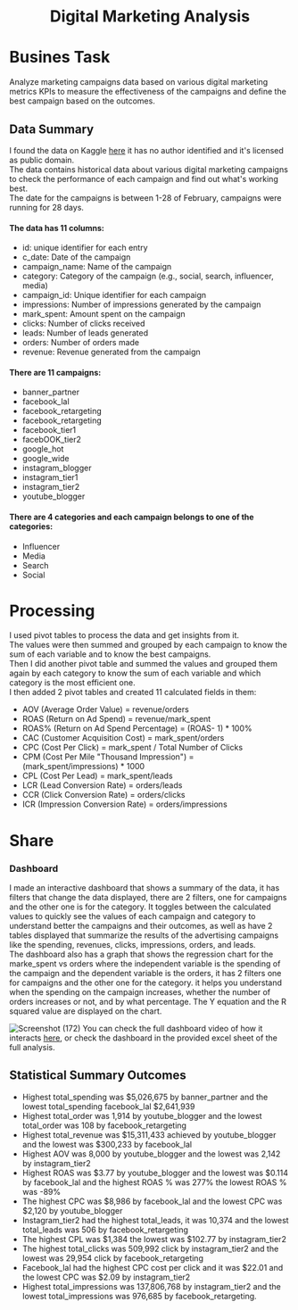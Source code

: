  <h1 align="center"> Digital Marketing Analysis</h1>

# **Busines Task**
Analyze marketing campaigns data based on various digital marketing metrics KPIs to measure the effectiveness of the campaigns and define the best campaign based on the outcomes.

## Data Summary
I found the data on Kaggle [here](https://www.kaggle.com/datasets/sinderpreet/analyze-the-marketing-spending) it has no author identified and it's licensed as public domain. <br/>
The data contains historical data about various digital marketing campaigns to check the performance of each campaign and find out what's working best. <br/>
The date for the campaigns is between 1-28 of February, campaigns were running for 28 days.
#### The data has 11 columns: <br/>
- id: unique identifier for each entry<br/>
- c_date: Date of the campaign <br/>
- campaign_name: Name of the campaign <br/>
- category: Category of the campaign (e.g., social, search, influencer, media) <br/>
- campaign_id: Unique identifier for each campaign <br/>
- impressions: Number of impressions generated by the campaign <br/>
- mark_spent: Amount spent on the campaign <br/>
- clicks: Number of clicks received <br/>
- leads: Number of leads generated <br/>
- orders: Number of orders made <br/>
- revenue: Revenue generated from the campaign <br/>
#### There are 11 campaigns:
- banner_partner
- facebook_lal
- facebook_retargeting
- facebook_retargeting
- facebook_tier1
- facebOOK_tier2
- google_hot
- google_wide
- instagram_blogger
- instagram_tier1
- instagram_tier2
- youtube_blogger
#### There are 4 categories and each campaign belongs to one of the categories:
- Influencer
- Media
- Search
- Social

# Processing
I used pivot tables to process the data and get insights from it.<br/>
The values were then summed and grouped by each campaign to know the sum of each variable and to know the best campaigns.<br/>
Then I did another pivot table and summed the values and grouped them again by each category to know the sum of each variable and which category is the most efficient one.<br/>
I then added 2 pivot tables and created 11 calculated fields in them:
- AOV (Average Order Value) = revenue/orders 
- ROAS (Return on Ad Spend) = revenue/mark_spent 
- ROAS% (Return on Ad Spend Percentage) = (ROAS- 1) * 100% 
- CAC (Customer Acquisition Cost) = mark_spent/orders 
- CPC (Cost Per Click) = mark_spent / Total Number of Clicks 
- CPM (Cost Per Mile "Thousand Impression") = (mark_spent/impressions) * 1000 
- CPL (Cost Per Lead) = mark_spent/leads 
- LCR (Lead Conversion Rate) = orders/leads 
- CCR (Click Conversion Rate) = orders/clicks 
- ICR (Impression Conversion Rate) = orders/impressions

# Share
### Dashboard
I made an interactive dashboard that shows a summary of the data, it has filters that change the data displayed, there are 2 filters, one for campaigns and the other one is for the category. It toggles between the calculated values to quickly see the values of each campaign and category to understand better the campaigns and their outcomes, as  well as have 2 tables  displayed that summarize the results of the advertising campaigns like the spending, revenues, clicks, impressions, orders, and leads. <br/>
The dashboard also has a graph that shows the regression chart for the marke_spent vs orders where the independent variable is the spending of the campaign and the dependent variable is the orders, it has 2 filters one for campaigns and the other one for the category. it helps you understand when the spending on the campaign increases, whether the number of orders increases or not, and by what percentage. The Y equation and the R squared value are displayed on the chart.

![Screenshot (172)](https://github.com/Karemelshimi/Digital-Marketing-Analysis/assets/153403784/91a2a4b2-60dc-4439-a8e3-826ce9971e13)
You can check the full dashboard video of how it interacts [here](https://drive.google.com/file/d/1ATuMiLleMGvG9I1Rk-Ay8FP4pXUJ5alB/view?usp=sharing), or check the dashboard in the provided excel sheet of the full analysis.

## **Statistical Summary Outcomes**
- Highest total_spending was $5,026,675 by banner_partner and the lowest total_spending facebook_lal $2,641,939 <br/>
- Highest total_order was  1,914  by youtube_blogger and the lowest total_order was 108 by facebook_retargeting <br/>
- Highest total_revenue was $15,311,433 achieved by youtube_blogger and the lowest was $300,233 by facebook_lal <br/>
- Highest AOV was 8,000 by youtube_blogger and the lowest was 2,142 by instagram_tier2 <br/>
- Highest ROAS was $3.77 by youtube_blogger and the lowest was $0.114 by facebook_lal and the highest ROAS % was 277% the lowest ROAS % was -89%  <br/>
- The highest CPC was $8,986 by facebook_lal and the lowest CPC was $2,120 by youtube_blogger <br/>
- Instagram_tier2 had the highest total_leads, it was 10,374 and the lowest total_leads was 506 by facebook_retargeting <br/>
- The highest CPL was $1,384 the lowest was $102.77 by instagram_tier2 <br/>
- The highest total_clicks was 509,992 click by instagram_tier2 and the lowest was 29,954 click by facebook_retargeting <br/>
- Facebook_lal had the highest CPC cost per click and it was $22.01 and the lowest CPC was $2.09 by instagram_tier2 <br/>
- Highest total_impressions was 137,806,768 by instagram_tier2 and the lowest total_impressions was 976,685 by facebook_retargeting.
